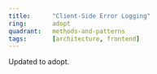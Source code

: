 ```yaml
---
title:      "Client-Side Error Logging"
ring:       adopt
quadrant:   methods-and-patterns
tags:       [architecture, frontend]
---
```


Updated to adopt.
